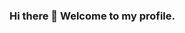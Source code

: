 ### Hi there 👋 Welcome to my profile.

<!--
**hrndgc/hrndgc** is a ✨ _special_ ✨ repository because its `README.md` (this file) appears on your GitHub profile.

Here are some ideas to get you started:

- 🔭 I’m currently working on some exercises.
- 🌱 I’m currently learning Javascript and React Native


- 📫 How to reach me:
Linkedln: https://www.linkedin.com/in/harun-da%C4%9Fc%C4%B1-9744ab1b1/

